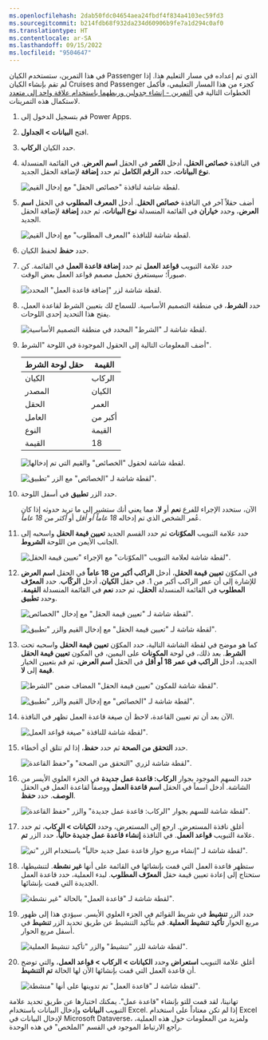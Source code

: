```yaml
---
ms.openlocfilehash: 2dab50fdc04654aea24fbdf4f834a4103ec59fd3
ms.sourcegitcommit: b214fdb68f932da234d60906b9fe7a1d294c0af0
ms.translationtype: HT
ms.contentlocale: ar-SA
ms.lasthandoff: 09/15/2022
ms.locfileid: "9504647"
---
```

في هذا التمرين، ستستخدم الكيان Passenger الذي تم إعداده في مسار التعليم هذا. إذا لم تقم بإنشاء الكيان Cruises and Passenger كجزء من هذا المسار التعليمي، فأكمل الخطوات التالية في [التمرين - إنشاء جدولين وربطهما باستخدام علاقة واحد إلى متعدد](/training/modules/create-relationship-between-cds-entities/6-exercise/?azure-portal=true) لاستكمال هذه التمرينات.

1. قم بتسجيل الدخول إلى Power Apps.

1. افتح **البيانات > الجداول**.

1. حدد الكيان **الركاب**.

1. في النافذة **خصائص الحقل**، أدخل **العُمر** في الحقل **اسم العرض**. في القائمة المنسدلة **نوع البيانات**، حدد **الرقم الكامل** ثم حدد **إضافة** لإضافة الحقل الجديد.

    ![لقطة شاشة لنافذة "خصائص الحقل" مع إدخال القيم.](../media/Module_2_-_Unit_3_Lab_-_Image_2.png)

1. أضف حقلاً آخر في النافذة **خصائص الحقل**. أدخل **المعرف المطلوب** في الحقل **اسم العرض**، وحدد **خياران** في القائمة المنسدلة **نوع البيانات**، ثم حدد **إضافة** لإضافة الحقل الجديد.

    ![لقطة شاشة للنافذة "المعرف المطلوب" مع إدخال القيم.](../media/Module_2_-_Unit_3_Lab_-_Image_3.png)

1. حدد **حفظ** لحفظ الكيان.

1. حدد علامة التبويب **قواعد العمل** ثم حدد **إضافة قاعدة العمل** في القائمة. كن صبوراً؛ سيستغرق تحميل مصمم قواعد العمل بعض الوقت.

    ![لقطة شاشة لزر "إضافة قاعدة العمل" المحدد.](../media/Module_2_-_Unit_3_Lab_-_Image_4.png)

1. حدد **الشرط**، في منطقة التصميم الأساسية. للسماح لك بتعيين الشرط لقاعدة العمل، يفتح هذا التحديد إحدى اللوحات.

    ![لقطة شاشة لـ "الشرط" المحدد في منطقة التصميم الأساسية.](../media/Module_2_-_Unit_3_Lab_-_Image_5.png)

1. أضف المعلومات التالية إلى الحقول الموجودة في اللوحة "الشرط".

    | حقل لوحة الشرط | القيمة‬           |
    |-----------------------|-----------------|
    | الكيان                | الركاب      |
    | المصدر                | الكيان          |
    | الحقل                 | العمر             |
    | العامل              | أكبر من |
    | النوع                  | القيمة‬           |
    | القيمة‬                 | 18              |

    ![لقطة شاشة لحقول "الخصائص" والقيم التي تم إدخالها.](../media/Module_2_-_Unit_3_Lab_-_Image_6.png)

    ![لقطة شاشة لـ "الخصائص" مع الزر "تطبيق".](../media/Module_2_-_Unit_3_Lab_-_Image_7.png)

1. حدد الزر **تطبيق** في أسفل اللوحة.

    الآن، ستحدد الإجراء للفرع **نعم** أو **لا**، مما يعني أنك ستشير إلى ما تريد حدوثه إذا كان عُمر الشخص الذي تم إدخاله *18 عاماً أو أقل* أو *أكثر من 18 عاماً*.

1. حدد علامة التبويب **المكوّنات** ثم حدد القسم الجديد **تعيين قيمة الحقل** واسحبه إلى الجانب الأيمن من اللوحة **الشروط**.

    ![لقطة شاشة لعلامة التبويب "المكوّنات" مع الإجراء "تعيين قيمة الحقل".](../media/Module_2_-_Unit_3_Lab_-_Image_8.png)
1. في المكوّن **تعيين قيمة الحقل**، أدخل **الراكب أكبر من 18 عاماً** في الحقل **اسم العرض** للإشارة إلى أن عمر الراكب أكبر من 1. في حقل **الكيان**، أدخل **الركّاب**. حدد **المعرّف المطلوب** في القائمة المنسدلة **الحقل**، ثم حدد **نعم** في القائمة المنسدلة **القيمة**، وحدد **تطبيق**.

    ![لقطة شاشة لـ "تعيين قيمة الحقل" مع إدخال "الخصائص".](../media/Module_2_-_Unit_3_Lab_-_Image_9.png)

    ![لقطة شاشة لـ "تعيين قيمة الحقل" مع إدخال القيم والزر "تطبيق".](../media/Module_2_-_Unit_3_Lab_-_Image_10.png)

1. كما هو موضح في لقطة الشاشة التالية، حدد المكوّن **تعيين قيمة الحقل** واسحبه تحت **الشرط**. بعد ذلك، في لوحة **المكونات** على اليمين، في المكون **تعيين قيمة الحقل** الجديد، أدخل **الراكب في عمر 18 أو أقل** في الحقل **اسم العرض**، ثم قم بتعيين الخيار **قيمة** إلى **لا**.

    ![لقطة شاشة للمكون "تعيين قيمة الحقل" المضاف ضمن "الشرط".](../media/Module_2_-_Unit_3_Lab_-_Image_11.png)

    ![لقطة شاشة لـ "الخصائص" مع إدخال القيم والزر "تطبيق".](../media/Module_2_-_Unit_3_Lab_-_Image_12.png)

1. الآن بعد أن تم تعيين القاعدة، لاحظ أن صيغة قاعدة العمل تظهر في النافذة.

    ![لقطة شاشة للنافذة "صيغة قواعد العمل".](../media/Module_2_-_Unit_3_lab_-_Image_13.png)

1. حدد **التحقق من الصحة** ثم حدد **حفظ**، إذا لم تتلق أي أخطاء.

    ![لقطة شاشة لزري "التحقق من الصحة" و"حفظ القاعدة".](../media/Module_2_-_Unit_3_Lab_-_Image_14.png)

1. حدد السهم الموجود بجوار **الركاب: قاعدة عمل جديدة** في الجزء العلوي الأيسر من الشاشة. أدخل اسماً في الحقل **اسم قاعدة العمل** ووصفاً لقاعدة العمل في الحقل **الوصف**. حدد **حفظ**.

    ![لقطة شاشة للسهم بجوار "الركاب: قاعدة عمل جديدة" والزر "حفظ القاعدة".](../media/Module_2_-_Unit_3_Lab_-_Image_15.png)

1. أغلق نافذة المستعرض. ارجع إلى المستعرض، وحدد **الكيانات > الركاب**، ثم حدد علامة التبويب **قواعد العمل**. في النافذة **إنشاء قاعدة عمل جديدة حالياً**، حدد الزر **تم**.

    ![لقطة شاشة لـ "إنشاء مربع حوار قاعدة عمل جديد حالياً" باستخدام الزر "تم".](../media/Module_2_-_Unit_3_Lab_-_Image_16.png)

1. ستظهر قاعدة العمل التي قمت بإنشائها في القائمة على أنها **غير نشطة**. لتنشيطها، ستحتاج إلى إعادة تعيين قيمة حقل **المعرّف المطلوب**. لبدء العملية، حدد قاعدة العمل الجديدة التي قمت بإنشائها.

    ![لقطة شاشة لـ "قاعدة العمل" بالحالة "غير نشطة".](../media/Module_2_-_Unit_3_Lab_-_Image_17.png)

1. حدد الزر **تنشيط** في شريط القوائم في الجزء العلوي الأيسر. سيؤدي هذا إلى ظهور مربع الحوار **تأكيد تنشيط العملية**. قم بتأكيد التنشيط عن طريق تحديد الزر **تنشيط** في أسفل مربع الحوار.

    ![لقطة شاشة للزر "تنشيط" والزر "تأكيد تنشيط العملية".](../media/Module_2_-_Unit_3_Lab_-_Image_18.png)

1. أغلق علامة التبويب **استعراض** وحدد **الكيانات > الركاب > قواعد العمل**، والتي توضح أن قاعدة العمل التي قمت بإنشائها الآن لها الحالة **تم التنشيط**.

    ![لقطة شاشة لـ "قاعدة العمل" تم تدوينها على أنها "منشطة".](../media/Module_2_-_Unit_3_Lab_-_Image_19.png)

تهانينا، لقد قمت للتو بإنشاء "قاعدة عمل". يمكنك اختبارها عن طريق تحديد علامة التبويب **البيانات** وإدخال البيانات باستخدام Excel. إذا لم تكن معتاداً على استخدام Excel لإدخال البيانات في Microsoft Dataverse، ولمزيد من المعلومات حول هذه العملية، راجع الارتباط الموجود في القسم "الملخص" في هذه الوحدة.

